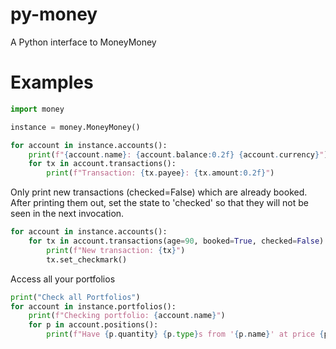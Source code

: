 # py-money

A Python interface to MoneyMoney

# Examples

```py
import money

instance = money.MoneyMoney()

for account in instance.accounts():
    print(f"{account.name}: {account.balance:0.2f} {account.currency}")
    for tx in account.transactions():
        print(f"Transaction: {tx.payee}: {tx.amount:0.2f}")
```

Only print new transactions (checked=False) which are already booked.
After printing them out, set the state to 'checked' so that they
will not be seen in the next invocation.

```py
for account in instance.accounts():
    for tx in account.transactions(age=90, booked=True, checked=False):
        print(f"New transaction: {tx}")
        tx.set_checkmark()
```

Access all your portfolios

```py
print("Check all Portfolios")
for account in instance.portfolios():
    print(f"Checking portfolio: {account.name}")
    for p in account.positions():
        print(f"Have {p.quantity} {p.type}s from '{p.name}' at price {p.price} {p.currencyOfPrice}")
```
